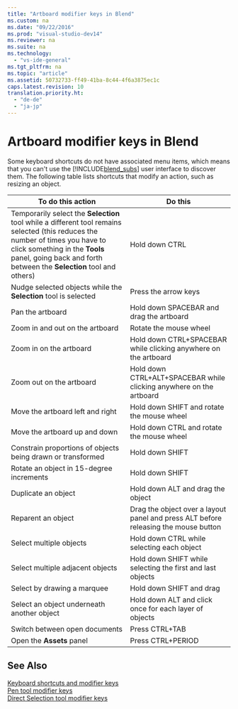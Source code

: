 ```yaml
---
title: "Artboard modifier keys in Blend"
ms.custom: na
ms.date: "09/22/2016"
ms.prod: "visual-studio-dev14"
ms.reviewer: na
ms.suite: na
ms.technology: 
  - "vs-ide-general"
ms.tgt_pltfrm: na
ms.topic: "article"
ms.assetid: 50732733-ff49-41ba-8c44-4f6a3875ec1c
caps.latest.revision: 10
translation.priority.ht: 
  - "de-de"
  - "ja-jp"
---
```

# Artboard modifier keys in Blend
Some keyboard shortcuts do not have associated menu items, which means that you can't use the [!INCLUDE[blend_subs](../VS_csharp/includes/blend_subs_md.md)] user interface to discover them. The following table lists shortcuts that modify an action, such as resizing an object.  
  
|To do this action|Do this|  
|-----------------------|-------------|  
|Temporarily select the **Selection** tool while a different tool remains selected (this reduces the number of times you have to click something in the **Tools** panel, going back and forth between the **Selection** tool and others)|Hold down CTRL|  
|Nudge selected objects while the **Selection** tool is selected|Press the arrow keys|  
|Pan the artboard|Hold down SPACEBAR and drag the artboard|  
|Zoom in and out on the artboard|Rotate the mouse wheel|  
|Zoom in on the artboard|Hold down CTRL+SPACEBAR while clicking anywhere on the artboard|  
|Zoom out on the artboard|Hold down CTRL+ALT+SPACEBAR while clicking anywhere on the artboard|  
|Move the artboard left and right|Hold down SHIFT and rotate the mouse wheel|  
|Move the artboard up and down|Hold down CTRL and rotate the mouse wheel|  
|Constrain proportions of objects being drawn or transformed|Hold down SHIFT|  
|Rotate an object in 15-degree increments|Hold down SHIFT|  
|Duplicate an object|Hold down ALT and drag the object|  
|Reparent an object|Drag the object over a layout panel and press ALT before releasing the mouse button|  
|Select multiple objects|Hold down CTRL while selecting each object|  
|Select multiple adjacent objects|Hold down SHIFT while selecting the first and last objects|  
|Select by drawing a marquee|Hold down SHIFT and drag|  
|Select an object underneath another object|Hold down ALT and click once for each layer of objects|  
|Switch between open documents|Press CTRL+TAB|  
|Open the **Assets** panel|Press CTRL+PERIOD|  
  
## See Also  
 [Keyboard shortcuts and modifier keys](../VS_csharp/keyboard-shortcuts-in-blend.md)   
 [Pen tool modifier keys](../VS_csharp/pen-tool-modifier-keys-in-blend.md)   
 [Direct Selection tool modifier keys](../VS_csharp/direct-selection-tool-modifier-keys-in-blend.md)